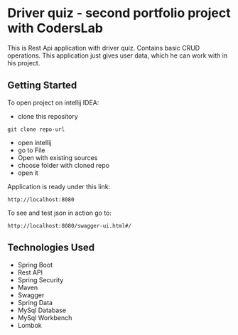 # Driver quiz - second portfolio project with CodersLab

This is Rest Api application with driver quiz. Contains basic CRUD operations. This application just gives user data, which he can work with in his project.

## Getting Started

To open project on intellij IDEA:
 - clone this repository
 ```
 git clone repo-url
 ```
 * open intellij
 * go to File
 * Open with existing sources
 * choose folder with cloned repo
 * open it
 
 Application is ready under this link:
 ```
 http://localhost:8080
 ```
 To see and test json in action go to:
 ```
 http://localhost:8080/swagger-ui.html#/
 ```
 
## Technologies Used

* Spring Boot
* Rest API
* Spring Security
* Maven
* Swagger
* Spring Data
* MySql Database
* MySql Workbench
* Lombok
